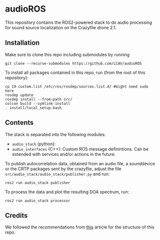 # audioROS

This repository contains the ROS2-powered stack to do audio processing for sound source localization on the Crazyflie drone 2.1. 

## Installation

Make sure to clone this repo including submodules by running
```
git clone --recurse-submodules https://github.com/LCAV/audioROS
```

To install all packages contained in this repo, run (from the root of this repository): 

```
cp 19-custom.list /etc/ros/rosdep/sources.list.d/ #might need sudo here
rosdep update 
rosdep install --from-path src/
colcon build --symlink-install
. install/local_setup.bash
```

## Contents    

The stack is separated into the following modules:

- `audio_stack` (python): 
- `audio_interfaces` (C++): Custom ROS message definintions. Can be extended with services and/or actions in the future. 

To publish autocorrelation data, obtained from an audio file, a sounddevice or the CRTP packages sent by the crazyflie, 
adjust the file `src/audio_stack/audio_stack/publisher.py` and run:

```
ros2 run audio_stack publisher
```

To process the data and plot the resulting DOA spectrum, run:
```
ros2 run audio_stack processor
```

## Credits

We followed the recommendations from [this](https://roboticsbackend.com/package-organization-for-a-ros-stack-best-practices/) article for the structure of this repo. 
